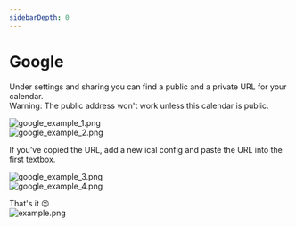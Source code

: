 ```yaml
---
sidebarDepth: 0
---
```


# Google

Under settings and sharing you can find a public and a private URL for your calendar.  
Warning: The public address won't work unless this calendar is public.  

![google_example_1.png](https://github.com/naimo84/node-red-contrib-ical-events/raw/master/examples/google_example_1.png)  
![google_example_2.png](https://github.com/naimo84/node-red-contrib-ical-events/raw/master/examples/google_example_2.png)  

If you've copied the URL, add a new ical config and paste the URL into the first textbox.  

![google_example_3.png](https://github.com/naimo84/node-red-contrib-ical-events/raw/master/examples/google_example_3.png)  
![google_example_4.png](https://github.com/naimo84/node-red-contrib-ical-events/raw/master/examples/google_example_4.png)  


That's it :wink:  
![example.png](https://github.com/naimo84/node-red-contrib-ical-events/raw/master/examples/example.png)
